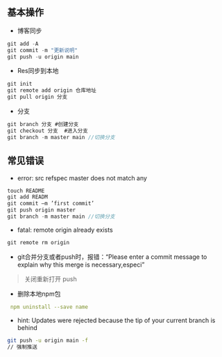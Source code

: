 ## 基本操作

- 博客同步

```go
git add -A
git commit -m "更新说明"
git push -u origin main
```

- Res同步到本地

```go
git init
git remote add origin 仓库地址
git pull origin 分支
```

- 分支

```go
git branch 分支 #创建分支
git checkout 分支  #进入分支
git branch -m master main //切换分支
```

  

## 常见错误


- error: src refspec master does not match any

```go
touch README 
git add READM 
git commit –m ’first commit’ 
git push origin master
git branch -m master main //切换分支
```

- fatal: remote origin already exists 

```go
git remote rm origin
```

- git合并分支或者push时，报错：“Please enter a commit message to explain why this merge is necessary,especi”
  
> 关闭重新打开 push

- 删除本地npm包

```yaml
 npm uninstall --save name
```

- hint: Updates were rejected because the tip of your current branch is behind

```bash
git push -u origin main -f
// 强制推送
```

